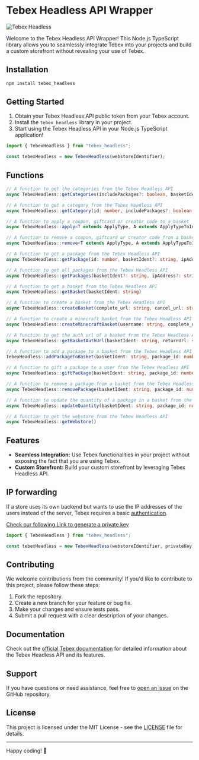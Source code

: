 # Tebex Headless API Wrapper

![Tebex Headless](https://github.com/grp-gg/tebex_headless/assets/65678882/f9de08d5-aa6a-4cdf-a819-7d89d615c63b)

Welcome to the Tebex Headless API Wrapper! This Node.js TypeScript library allows you to seamlessly integrate Tebex into your projects and build a custom storefront without revealing your use of Tebex.

## Installation

```bash
npm install tebex_headless
```

## Getting Started

1. Obtain your Tebex Headless API public token from your Tebex account.
2. Install the `tebex_headless` library in your project.
3. Start using the Tebex Headless API in your Node.js TypeScript application!

```typescript
import { TebexHeadless } from "tebex_headless";

const tebexHeadless = new TebexHeadless(webstoreIdentifier);
```

## Functions

```typescript
// A function to get the categories from the Tebex Headless API
async TebexHeadless::getCategories(includePackages?: boolean, basketIdent?: string, ipAddress?: string)

// A function to get a category from the Tebex Headless API
async TebexHeadless::getCategory(id: number, includePackages?: boolean, basketIdent?: string, ipAddress?: string)

// A function to apply a coupon, giftcard or creator code to a basket
async TebexHeadless::apply<T extends ApplyType, A extends ApplyTypeToInterface<T>>(basketIdent: string, type: T, body: A)

// A function to remove a coupon, giftcard or creator code from a basket
async TebexHeadless::remove<T extends ApplyType, A extends ApplyTypeToInterface<T>>(basketIdent: string, type: T, body: A)

// A function to get a package from the Tebex Headless API
async TebexHeadless::getPackage(id: number, basketIdent?: string, ipAddress?: string)

// A function to get all packages from the Tebex Headless API
async TebexHeadless::getPackages(basketIdent?: string, ipAddress?: string)

// A function to get a basket from the Tebex Headless API
async TebexHeadless::getBasket(basketIdent: string)

// A function to create a basket from the Tebex Headless API
async TebexHeadless::createBasket(complete_url: string, cancel_url: string, custom?: KeyValuePair<string, any>, complete_auto_redirect?: boolean, ipAddress?: string)

// A function to create a minecraft basket from the Tebex Headless API
async TebexHeadless::createMinecraftBasket(username: string, complete_url: string, cancel_url: string, custom?: KeyValuePair<string, any>, complete_auto_redirect?: boolean, ipAddress?: string)

// A function to get the auth url of a basket from the Tebex Headless API
async TebexHeadless::getBasketAuthUrl(basketIdent: string, returnUrl: string)

// A function to add a package to a basket from the Tebex Headless API
TebexHeadless::addPackageToBasket(basketIdent: string, package_id: number, quantity: number, type?: PackageType, variable_data?: KeyValuePair<string, any>)

// A function to gift a package to a user from the Tebex Headless API
async TebexHeadless::giftPackage(basketIdent: string, package_id: number, target_username_id: string)

// A function to remove a package from a basket from the Tebex Headless API
async TebexHeadless::removePackage(basketIdent: string, package_id: number)

// A function to update the quantity of a package in a basket from the Tebex Headless API
async TebexHeadless::updateQuantity(basketIdent: string, package_id: number, quantity: number)

// A function to get the webstore from the Tebex Headless API
async TebexHeadless::getWebstore()
```

## Features

- **Seamless Integration:** Use Tebex functionalities in your project without exposing the fact that you are using Tebex.
- **Custom Storefront:** Build your custom storefront by leveraging Tebex Headless API.


## IP forwarding

If a store uses its own backend but wants to use the IP addresses of the users instead of the server, Tebex requires a basic [authentication](https://documenter.getpostman.com/view/10912536/2s9XxvTEmh#intro).

[Check our following Link to generate a private key](https://creator.tebex.io/developers/api-keys)

```typescript
import { TebexHeadless } from "tebex_headless";

const tebexHeadless = new TebexHeadless(webstoreIdentifier, privateKey);
```

## Contributing

We welcome contributions from the community! If you'd like to contribute to this project, please follow these steps:

1. Fork the repository.
2. Create a new branch for your feature or bug fix.
3. Make your changes and ensure tests pass.
4. Submit a pull request with a clear description of your changes.

## Documentation

Check out the [official Tebex documentation](https://docs.tebex.io/) for detailed information about the Tebex Headless API and its features.

## Support

If you have questions or need assistance, feel free to [open an issue](https://github.com/grp-gg/tebex_headless/issues) on the GitHub repository.

## License

This project is licensed under the MIT License - see the [LICENSE](LICENSE) file for details.

---

Happy coding! 🚀
